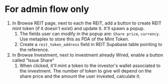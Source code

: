 # For admin flow only
1. In Browse REIT page, next to each the REIT, add a button to create REIT mint token  (if it doesn't exist) and update it. It'll spawn a popup.
   1. The fields user can modify in the popup are: `Share price`, `currency`. Use metaplex to store this as PDA of the Mint Token.
   2. Create a `reit_token_address` field in REIT Supabase table pointing to the reference.
2. In Browse Investment, next to investment already Wired, enable a button called "Issue Share"
   1. When clicked, it'll mint a token to the investor's wallet associated to the investment. The number of token to give will depend on the share price and the amount the user invested, calculate it.